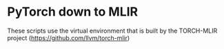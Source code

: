 # PyTorch down to MLIR

These scripts use the virtual environment that is built by the TORCH-MLIR project (https://github.com/llvm/torch-mlir)